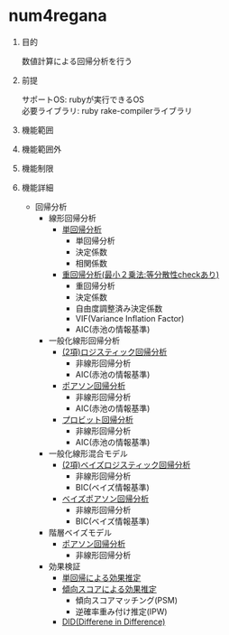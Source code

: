 num4regana
==========
1. 目的

    数値計算による回帰分析を行う

1. 前提

   サポートOS: rubyが実行できるOS  
   必要ライブラリ:  ruby rake-compilerライブラリ  

1. 機能範囲

1. 機能範囲外

1. 機能制限

1. 機能詳細
    * 回帰分析
      * 線形回帰分析
        - [単回帰分析](SmplRegAna.md)
          - 単回帰分析
          - 決定係数
          - 相関係数
        - [重回帰分析(最小２乗法:等分散性checkあり)](OLSMultRegAna.md)
          - 重回帰分析
          - 決定係数
          - 自由度調整済み決定係数
          - VIF(Variance Inflation Factor)
          - AIC(赤池の情報基準)
      * 一般化線形回帰分析
        - [(2項)ロジスティック回帰分析](LogitRegAna.md)
          - 非線形回帰分析
          - AIC(赤池の情報基準)
        - [ポアソン回帰分析](PoissonRegAna.md)
          - 非線形回帰分析
          - AIC(赤池の情報基準)
        - [プロビット回帰分析](ProBitRegAna.md)
          - 非線形回帰分析
          - AIC(赤池の情報基準)
      * 一般化線形混合モデル
        - [(2項)ベイズロジスティック回帰分析](LogitBayesRegAna.md)
          - 非線形回帰分析
          - BIC(ベイズ情報基準)
        - [ベイズポアソン回帰分析](PoissonBayesRegAna.md)
          - 非線形回帰分析
          - BIC(ベイズ情報基準)
      * 階層ベイズモデル
        - [ポアソン回帰分析](PoissonHierBayesRegAna.md)
          - 非線形回帰分析
      * 効果検証
        - [単回帰による効果推定](smple_line_reg_ana.md)
        - [傾向スコアによる効果推定](propen_score.md)
          - 傾向スコアマッチング(PSM)
          - 逆確率重み付け推定(IPW)
        - [DID(Differene in Difference)](did.md)
